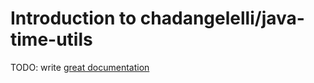 # Introduction to chadangelelli/java-time-utils

TODO: write [great documentation](http://jacobian.org/writing/what-to-write/)
